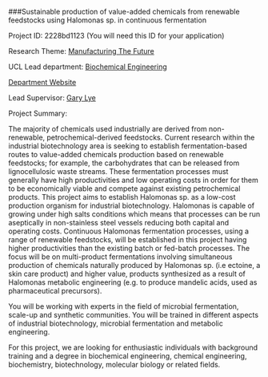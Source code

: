 ###Sustainable production of value-added chemicals from renewable feedstocks using Halomonas sp. in continuous fermentation

Project ID: 2228bd1123
(You will need this ID for your application)

Research Theme: [Manufacturing The Future](../themes/manufacturing-the-future.md)

UCL Lead department: [Biochemical Engineering](../departments/biochemical-engineering.md)

[Department Website](https://www.ucl.ac.uk/biochemical-engineering)

Lead Supervisor: [Gary Lye](https://iris.ucl.ac.uk/iris/browse/profile?upi=GJLYE60)

Project Summary:

The majority of chemicals used industrially are derived from non-renewable, petrochemical-derived feedstocks. Current research within the industrial biotechnology area is seeking to establish fermentation-based routes to value-added chemicals production based on renewable feedstocks; for example, the carbohydrates that can be released from lignocellulosic waste streams. These fermentation processes must generally have high productivities and low operating costs in order for them to be economically viable and compete against existing petrochemical products. 
 This project aims to establish Halomonas sp. as a low-cost production organism for industrial biotechnology. Halomonas is capable of growing under high salts conditions which means that processes can be run aseptically in non-stainless steel vessels reducing both capital and operating costs. Continuous Halomonas fermentation processes, using a range of renewable feedstocks, will be established in this project having higher productivities than the existing batch or fed-batch processes. The focus will be on multi-product fermentations involving simultaneous production of chemicals naturally produced by Halomonas sp. (i.e ectoine, a skin care product) and higher value, products synthesized as a result of Halomonas metabolic engineering (e.g. to produce mandelic acids, used as pharmaceutical precursors).
 
 You will be working with experts in the field of microbial fermentation, scale-up and synthetic communities. You will be trained in different aspects of industrial biotechnology, microbial fermentation and metabolic engineering. 
 
 For this project, we are looking for enthusiastic individuals with background training and a degree in biochemical engineering, chemical engineering, biochemistry, biotechnology, molecular biology or related fields.